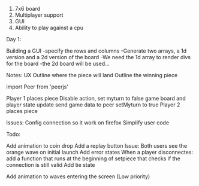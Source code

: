 1. 7x6 board
2. Multiplayer support
3. GUI
4. Ability to play against a cpu


Day 1:

Building a GUI
-specify the rows and columns
-Generate two arrays, a 1d version and a 2d version of the board
-We need the 1d array to render divs for the board
-the 2d board will be used...


Notes: UX 
Outline where the piece will land
Outline the winning piece


import Peer from 'peerjs'


Player 1 places piece
Disable action, set myturn to false
game board and player state update
send game data to peer
setMyturn to true
Player 2 places piece


Issues:
Config connection so it work on firefox
Simplify user code


Todo:
<!-- Simplify user input code to 4-5 letters (Done) -->
<!-- Add Favicon (Done) -->
Add animation to coin drop 
Add a replay button
Issue: Both users see the orange wave on initial launch
Add error states
    When a player disconnectes: add a function that runs at the beginning of setpiece that checks if the connection is still valid
Add tie state
<!-- Change turn message to "Its Your Turn" and "Waiting for other player" (Done) -->
<!-- Add feedback for message copy (Done) -->
<!-- Add hover state to buttons (done) -->
<!-- Add click state to buttons (done) -->
<!-- Sort Code into components where possible -->
<!-- Incorrect usage for "label for" -->


Add animation to waves entering the screen (Low priority)